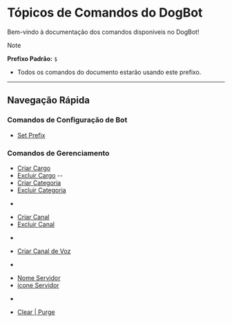 # Tópicos de Comandos do DogBot

Bem-vindo à documentação dos comandos disponíveis no DogBot!


> [!NOTE]
> **Prefixo Padrão:** `$`
> * Todos os comandos do documento estarão usando este prefixo.

---

## Navegação Rápida

### Comandos de Configuração de Bot
* [Set Prefix](setprefix.md)

### Comandos de Gerenciamento
* [Criar Cargo](criarcargo.md)
* [Excluir Cargo](excluircargo.md)
--
* [Criar Categoria](criarcategoria.md)
* [Excluir Categoria](excluircategoria.md)
-
* [Criar Canal](criarcanal.md)
* [Excluir Canal](excluircanal.md)
-
* [Criar Canal de Voz](criarcanalvoz.md)
-
* [Nome Servidor](nomeservidor.md)
* [ícone Servidor](iconeservidor.md)
-
* [Clear | Purge](clear.md)
